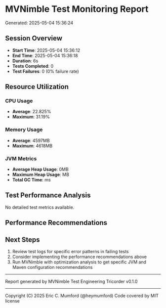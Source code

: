 # MVNimble Test Monitoring Report
Generated: 2025-05-04 15:36:24

## Session Overview

* **Start Time**: 2025-05-04 15:36:12
* **End Time**: 2025-05-04 15:36:18
* **Duration**: 6s
* **Tests Completed**: 0
* **Test Failures**: 0 (0% failure rate)

## Resource Utilization

### CPU Usage

* **Average**: 22.825%
* **Maximum**: 31.19%

### Memory Usage

* **Average**: 4597MB
* **Maximum**: 4618MB

### JVM Metrics

* **Average Heap Usage**: 0MB
* **Maximum Heap Usage**: MB
* **Total GC Time**: ms

## Test Performance Analysis

No detailed test metrics available.

## Performance Recommendations


## Next Steps

1. Review test logs for specific error patterns in failing tests
2. Consider implementing the performance recommendations above
3. Run MVNimble with optimization analysis to get specific JVM and Maven configuration recommendations

---
Report generated by MVNimble Test Engineering Tricorder v0.1.0


---
Copyright (C) 2025 Eric C. Mumford (@heymumford) Code covered by MIT license
